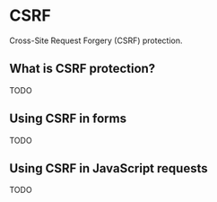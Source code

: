 # CSRF

Cross-Site Request Forgery (CSRF) protection.

## What is CSRF protection?

TODO

## Using CSRF in forms

TODO

## Using CSRF in JavaScript requests

TODO
